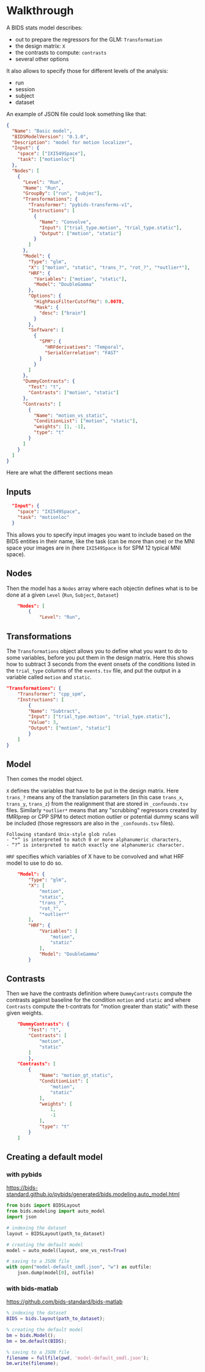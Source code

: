 # Walkthrough

A BIDS stats model describes:

- out to prepare the regressors for the GLM: `Transformation`
- the design matrix: `X`
- the contrasts to compute: `contrasts`
- several other options

It also allows to specify those for different levels of the analysis:

- run
- session
- subject
- dataset

An example of JSON file could look something like that:

```json
{
  "Name": "Basic model",
  "BIDSModelVersion": "0.1.0",
  "Description": "model for motion localizer",
  "Input": {
    "space": ["IXI549Space"],
    "task": ["motionloc"]
  },
  "Nodes": [
    {
      "Level": "Run",
      "Name": "Run",
      "GroupBy": ["run", "subjec"],
      "Transformations": {
        "Transformer": "pybids-transforms-v1",
        "Instructions": [
          {
            "Name": "Convolve",
            "Input": ["trial_type.motion", "trial_type.static"],
            "Output": ["motion", "static"]
          }
        ]
      },
      "Model": {
        "Type": "glm",
        "X": ["motion", "static", "trans_?", "rot_?", "*outlier*"],
        "HRF": {
          "Variables": ["motion", "static"],
          "Model": "DoubleGamma"
        },
        "Options": {
          "HighPassFilterCutoffHz": 0.0078,
          "Mask": {
            "desc": ["brain"]
          }
        },
        "Software": [
          {
            "SPM": {
              "HRFderivatives": "Temporal",
              "SerialCorrelation": "FAST"
            }
          }
        ]
      },
      "DummyContrasts": {
        "Test": "t",
        "Contrasts": ["motion", "static"]
      },
      "Contrasts": [
        {
          "Name": "motion_vs_static",
          "ConditionList": ["motion", "static"],
          "weights": [1, -1],
          "type": "t"
        }
      ]
    }
  ]
}
```

Here are what the different sections mean

## Inputs

```json
  "Input": {
    "space": "IXI549Space",
    "task": "motionloc"
  }
```

This allows you to specify input images you want to include based on the BIDS
entities in their name, like the task (can be more than one) or the MNI space
your images are in (here `IXI549Space` is for SPM 12 typical MNI space).

## Nodes

Then the model has a `Nodes` array where each objectin defines what is to be
done at a given `Level` (`Run`, `Subject`, `Dataset`)

```json
    "Nodes": [
        {
            "Level": "Run",
```

## Transformations

The `Transformations` object allows you to define what you want to do to some
variables, before you put them in the design matrix. Here this shows how to
subtract 3 seconds from the event onsets of the conditions listed in the
`trial_type` columns of the `events.tsv` file, and put the output in a variable
called `motion` and `static`.

```json
"Transformations": {
    "Transformer": "cpp_spm",
    "Instructions": [
        {
        "Name": "Subtract",
        "Input": ["trial_type.motion", "trial_type.static"],
        "Value": 3,
        "Output": ["motion", "static"]
        }
    ]
}
```

## Model

Then comes the model object.

`X` defines the variables that have to be put in the design matrix. Here
`trans_?` means any of the translation parameters (in this case `trans_x`,
`trans_y`, `trans_z`) from the realignment that are stored in `_confounds.tsv`
files. Similarly `*outlier*` means that any "scrubbing" regressors created by
fMRIprep or CPP SPM to detect motion outlier or potential dummy scans will be
included (those regressors are also in the `_confounds.tsv` files).

```{admonition} Note
Following standard Unix-style glob rules
- “*” is interpreted to match 0 or more alphanumeric characters,
- “?” is interpreted to match exactly one alphanumeric character.
```

`HRF` specifies which variables of X have to be convolved and what HRF model to
use to do so.

```json
    "Model": {
        "Type": "glm",
        "X": [
            "motion",
            "static",
            "trans_?",
            "rot_?",
            "*outlier*"
        ],
        "HRF": {
            "Variables": [
                "motion",
                "static"
            ],
            "Model": "DoubleGamma"
        }
```

## Contrasts

Then we have the contrasts definition where `DummyContrasts` compute the
contrasts against baseline for the condition `motion` and `static` and where
`Contrasts` compute the t-contrats for "motion greater than static" with these
given weights.

```json
    "DummyContrasts": {
        "Test": "t",
        "Contrasts": [
            "motion",
            "static"
        ]
        },
    "Contrasts": [
        {
            "Name": "motion_gt_static",
            "ConditionList": [
                "motion",
                "static"
            ],
            "weights": [
                1,
                -1
            ],
            "type": "t"
        }
    ]
```

## Creating a default model

### with pybids

https://bids-standard.github.io/pybids/generated/bids.modeling.auto_model.html

```python
from bids import BIDSLayout
from bids.modeling import auto_model
import json

# indexing the dataset
layout = BIDSLayout(path_to_dataset)

# creating the default model
model = auto_model(layout, one_vs_rest=True)

# saving to a JSON file
with open("model-default_smdl.json", "w") as outfile:
    json.dump(model[0], outfile)
```

### with bids-matlab

https://github.com/bids-standard/bids-matlab

```matlab
% indexing the dataset
BIDS = bids.layout(path_to_dataset);

% creating the default model
bm = bids.Model();
bm = bm.default(BIDS);

% saving to a JSON file
filename = fullfile(pwd, 'model-default_smdl.json');
bm.write(filename);
```
